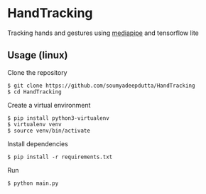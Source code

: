 # HandTracking
Tracking hands and gestures using [mediapipe](https://mediapipe.dev/) and tensorflow lite

## Usage (linux)
Clone the repository
```commandLine
$ git clone https://github.com/soumyadeepdutta/HandTracking
$ cd HandTracking
```

Create a virtual environment
```commandLine
$ pip install python3-virtualenv
$ virtualenv venv
$ source venv/bin/activate
```
Install dependencies
```commandLine
$ pip install -r requirements.txt
```
Run
```commandLine
$ python main.py
```

